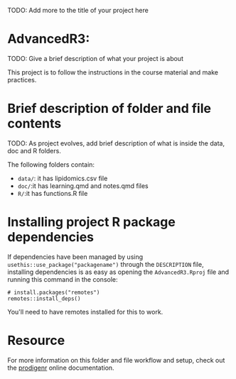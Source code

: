 TODO: Add more to the title of your project here

# AdvancedR3:

TODO: Give a brief description of what your project is about

This project is to follow the instructions in the course material and
make practices.

# Brief description of folder and file contents

TODO: As project evolves, add brief description of what is inside the
data, doc and R folders.

The following folders contain:

-   `data/`: it has lipidomics.csv file
-   `doc/`:it has learning.qmd and notes.qmd files
-   `R/`:it has functions.R file

# Installing project R package dependencies

If dependencies have been managed by using
`usethis::use_package("packagename")` through the `DESCRIPTION` file,
installing dependencies is as easy as opening the `AdvancedR3.Rproj`
file and running this command in the console:

```         
# install.packages("remotes")
remotes::install_deps()
```

You'll need to have remotes installed for this to work.

# Resource

For more information on this folder and file workflow and setup, check
out the [prodigenr](https://rostools.github.io/prodigenr) online
documentation.
